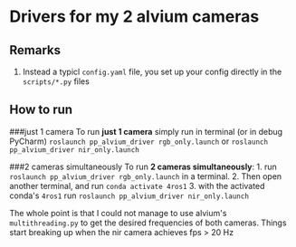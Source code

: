 # Drivers for my 2 alvium cameras

## Remarks
1. Instead a typicl `config.yaml` file, you set up your config directly in the `scripts/*.py` files

## How to run
###just 1 camera
To run **just 1 camera** simply run in terminal (or in debug PyCharm) `roslaunch pp_alvium_driver rgb_only.launch` or `roslaunch pp_alvium_driver nir_only.launch`

###2 cameras simultaneously
To run **2 cameras simultaneously**:
    1. run `roslaunch pp_alvium_driver rgb_only.launch` in a terminal.
    2. Then open another terminal, and run `conda activate 4ros1`
    3. with the activated conda's `4ros1` run `roslaunch pp_alvium_driver nir_only.launch`

The whole point is that I could not manage to use alvium's `multithreading.py` to get the desired frequencies of both cameras. Things start breaking up when the nir camera achieves fps > 20 Hz